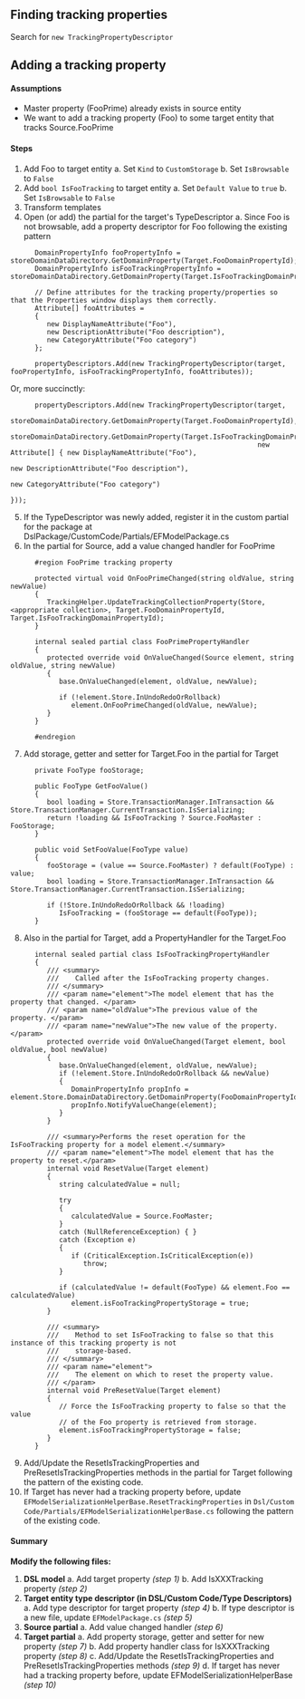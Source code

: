 ## Finding tracking properties

Search for `new TrackingPropertyDescriptor`

## Adding a tracking property

#### Assumptions
- Master property (FooPrime) already exists in source entity
- We want to add a tracking property (Foo) to some target entity that tracks Source.FooPrime

#### Steps
 1. Add Foo to target entity
    a. Set `Kind` to `CustomStorage`
    b. Set `IsBrowsable` to `False`
 2. Add `bool IsFooTracking` to target entity
    a. Set `Default Value` to `true`
    b. Set `IsBrowsable` to `False`
 3. Transform templates
 4. Open (or add) the partial for the target's TypeDescriptor
    a. Since Foo is not browsable, add a property descriptor for Foo following the existing pattern
```
      DomainPropertyInfo fooPropertyInfo = storeDomainDataDirectory.GetDomainProperty(Target.FooDomainPropertyId);
      DomainPropertyInfo isFooTrackingPropertyInfo = storeDomainDataDirectory.GetDomainProperty(Target.IsFooTrackingDomainPropertyId);

      // Define attributes for the tracking property/properties so that the Properties window displays them correctly.  
      Attribute[] fooAttributes =
      {
         new DisplayNameAttribute("Foo"),
         new DescriptionAttribute("Foo description"),
         new CategoryAttribute("Foo category")
      };

      propertyDescriptors.Add(new TrackingPropertyDescriptor(target, fooPropertyInfo, isFooTrackingPropertyInfo, fooAttributes));
```
Or, more succinctly:
```
      propertyDescriptors.Add(new TrackingPropertyDescriptor(target, 
                                                             storeDomainDataDirectory.GetDomainProperty(Target.FooDomainPropertyId), 
                                                             storeDomainDataDirectory.GetDomainProperty(Target.IsFooTrackingDomainPropertyId), 
                                                             new Attribute[] { new DisplayNameAttribute("Foo"),
                                                                               new DescriptionAttribute("Foo description"),
                                                                               new CategoryAttribute("Foo category")
                                                                             }));
```
 5. If the TypeDescriptor was newly added, register it in the custom partial for the package at DslPackage/CustomCode/Partials/EFModelPackage.cs
 6. In the partial for Source, add a value changed handler for FooPrime
```
      #region FooPrime tracking property

      protected virtual void OnFooPrimeChanged(string oldValue, string newValue)
      {
         TrackingHelper.UpdateTrackingCollectionProperty(Store, <appropriate collection>, Target.FooDomainPropertyId, Target.IsFooTrackingDomainPropertyId);
      }

      internal sealed partial class FooPrimePropertyHandler
      {
         protected override void OnValueChanged(Source element, string oldValue, string newValue)
         {
            base.OnValueChanged(element, oldValue, newValue);

            if (!element.Store.InUndoRedoOrRollback)
               element.OnFooPrimeChanged(oldValue, newValue);
         }
      }

      #endregion
```
 7. Add storage, getter and setter for Target.Foo in the partial for Target
```
      private FooType fooStorage;

      public FooType GetFooValue()
      {
         bool loading = Store.TransactionManager.InTransaction && Store.TransactionManager.CurrentTransaction.IsSerializing;
         return !loading && IsFooTracking ? Source.FooMaster : FooStorage;
      }

      public void SetFooValue(FooType value)
      {
         fooStorage = (value == Source.FooMaster) ? default(FooType) : value;
         bool loading = Store.TransactionManager.InTransaction && Store.TransactionManager.CurrentTransaction.IsSerializing;

         if (!Store.InUndoRedoOrRollback && !loading)
            IsFooTracking = (fooStorage == default(FooType));
      }
```
 8. Also in the partial for Target, add a PropertyHandler for the Target.Foo
```
      internal sealed partial class IsFooTrackingPropertyHandler
      {
         /// <summary>
         ///    Called after the IsFooTracking property changes.
         /// </summary>
         /// <param name="element">The model element that has the property that changed. </param>
         /// <param name="oldValue">The previous value of the property. </param>
         /// <param name="newValue">The new value of the property. </param>
         protected override void OnValueChanged(Target element, bool oldValue, bool newValue)
         {
            base.OnValueChanged(element, oldValue, newValue);
            if (!element.Store.InUndoRedoOrRollback && newValue)
            {
               DomainPropertyInfo propInfo = element.Store.DomainDataDirectory.GetDomainProperty(FooDomainPropertyId);
               propInfo.NotifyValueChange(element);
            }
         }

         /// <summary>Performs the reset operation for the IsFooTracking property for a model element.</summary>
         /// <param name="element">The model element that has the property to reset.</param>
         internal void ResetValue(Target element)
         {
            string calculatedValue = null;

            try
            {
               calculatedValue = Source.FooMaster;
            }
            catch (NullReferenceException) { }
            catch (Exception e)
            {
               if (CriticalException.IsCriticalException(e))
                  throw;
            }

            if (calculatedValue != default(FooType) && element.Foo == calculatedValue)
               element.isFooTrackingPropertyStorage = true;
         }

         /// <summary>
         ///    Method to set IsFooTracking to false so that this instance of this tracking property is not
         ///    storage-based.
         /// </summary>
         /// <param name="element">
         ///    The element on which to reset the property value.
         /// </param>
         internal void PreResetValue(Target element)
         {
            // Force the IsFooTracking property to false so that the value  
            // of the Foo property is retrieved from storage.  
            element.isFooTrackingPropertyStorage = false;
         }
      }
```
 9. Add/Update the ResetIsTrackingProperties and PreResetIsTrackingProperties methods in the partial for Target following the pattern of the existing code.
10. If Target has never had a tracking property before, update `EFModelSerializationHelperBase.ResetTrackingProperties` 
in `Dsl/Custom Code/Partials/EFModelSerializationHelperBase.cs` following the pattern of the existing code.

#### Summary

**Modify the following files:**

1. **DSL model**
   a. Add target property _(step 1)_
   b. Add IsXXXTracking property _(step 2)_
2. **Target entity type descriptor (in DSL/Custom Code/Type Descriptors)**
   a. Add type descriptor for target property _(step 4)_
   b. If type descriptor is a new file, update `EFModelPackage.cs` _(step 5)_
3. **Source partial**
   a. Add value changed handler _(step 6)_
4. **Target partial**
   a. Add property storage, getter and setter for new property _(step 7)_
   b. Add property handler class for IsXXXTracking property _(step 8)_
   c. Add/Update the ResetIsTrackingProperties and PreResetIsTrackingProperties methods _(step 9)_
   d. If target has never had a tracking property before, update EFModelSerializationHelperBase _(step 10)_

